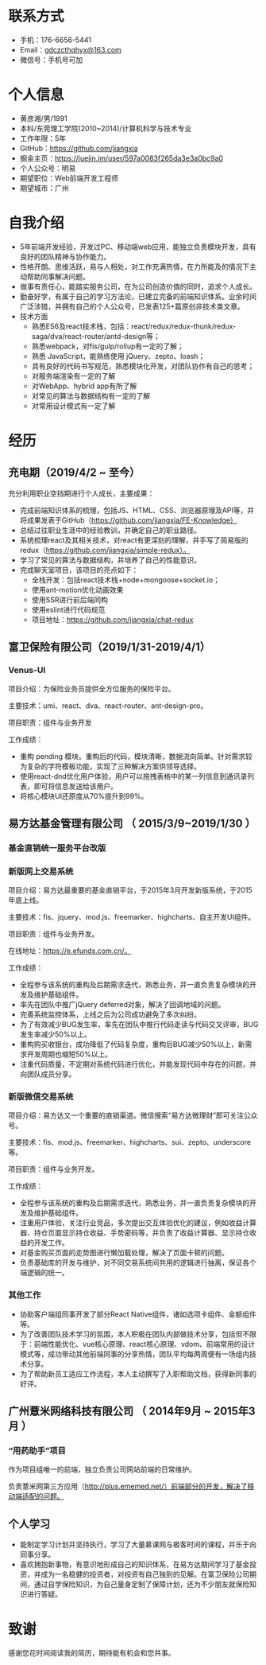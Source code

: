 
# 联系方式
- 手机：176-6656-5441
- Email：gdczcthqhyx@163.com
- 微信号：手机号可加

# 个人信息
 - 黄彦湘/男/1991 
 - 本科/东莞理工学院(2010~2014)/计算机科学与技术专业
 - 工作年限：5年
 - GitHub：https://github.com/jiangxia
 - 掘金主页：https://juejin.im/user/597a0083f265da3e3a0bc9a0
 - 个人公众号：明易
 - 期望职位：Web前端开发工程师
 - 期望城市：广州

# 自我介绍
- 5年前端开发经验，开发过PC、移动端web应用，能独立负责模块开发，具有良好的团队精神与协作能力。
- 性格开朗、思维活跃，易与人相处，对工作充满热情，在力所能及的情况下主动帮助同事解决问题。
- 做事有责任心，能踏实服务公司，在为公司创造价值的同时，追求个人成长。
- 勤奋好学，有属于自己的学习方法论，已建立完备的前端知识体系。业余时间广泛涉猎，并拥有自己的个人公众号，已发表125+篇原创非技术类文章。
- 技术方面
    + 熟悉ES6及react技术栈，包括：react/redux/redux-thunk/redux-saga/dva/react-router/antd-design等；
    + 熟悉webpack，对fis/gulp/rollup有一定的了解；
    + 熟悉 JavaScript，能熟练使用 jQuery、zepto、loash；
    + 具有良好的代码书写规范，熟悉模块化开发，对团队协作有自己的思考；
    + 对服务端渲染有一定的了解
    + 对WebApp、hybrid app有所了解
    + 对常见的算法与数据结构有一定的了解
    + 对常用设计模式有一定了解

# 经历

## 充电期（2019/4/2 ~ 至今）
充分利用职业空挡期进行个人成长，主要成果：
- 完成前端知识体系的梳理，包括JS、HTML、CSS、浏览器原理及API等，并将成果发表于GitHub（https://github.com/jiangxia/FE-Knowledge）
- 总结过往职业生涯中的经验教训，并确定自己的职业路径。
- 系统梳理react及其相关技术，对react有更深刻的理解，并手写了简易版的redux（https://github.com/jiangxia/simple-redux）。
- 学习了常见的算法与数据结构，并培养了自己的性能意识。
- 完成聊天室项目，该项目的亮点如下：
    + 全栈开发：包括react技术栈+node+mongoose+socket.io；
    + 使用ant-motion优化动画效果
    + 使用SSR进行前后端同构
    + 使用eslint进行代码规范
    + 项目地址：https://github.com/jiangxia/chat-redux

## 富卫保险有限公司（2019/1/31-2019/4/1）

### Venus-UI

项目介绍：为保险业务员提供全方位服务的保险平台。

主要技术：umi、react、dva、react-router、ant-design-pro。

项目职责：组件与业务开发

工作成绩：

- 重构 pending 模块。重构后的代码，模块清晰，数据流向简单。针对需求较为复杂的字符模板功能，实现了三种解决方案供领导选择。
- 使用react-dnd优化用户体验，用户可以拖拽表格中的某一列信息到通讯录列表，即可将信息发送给该用户。
- 将核心模块UI还原度从70%提升到99%。

## 易方达基金管理有限公司 （ 2015/3/9~2019/1/30 ）

### 基金直销统一服务平台改版

### 新版网上交易系统

项目介绍：易方达最重要的基金直销平台，于2015年3月开发新版系统，于2015年底上线。

主要技术：fis、jquery、mod.js、freemarker、highcharts、自主开发UI组件。

项目职责：组件与业务开发。

在线地址：https://e.efunds.com.cn/。

工作成绩：

- 全程参与该系统的重构及后期需求迭代，熟悉业务，并一直负责复杂模块的开发及维护基础组件。
- 率先在团队中推广jQuery deferred对象，解决了回调地域的问题。
- 完善系统监控体系，上线之后为公司成功避免了多次纠纷。
- 为了有效减少BUG发生率，率先在团队中推行代码走读与代码交叉评审，BUG发生率减少50%以上。
- 重构购买收银台，成功降低了代码复杂度，重构后BUG减少50%以上，新需求开发周期也缩短50%以上。
- 注重代码质量，不定期对系统代码进行优化，并能发现代码中存在的问题，并向团队成员分享。

### 新版微信交易系统

项目介绍：易方达又一个重要的直销渠道。微信搜索“易方达微理财”即可关注公众号。

主要技术：fis、mod.js、freemarker、highcharts、sui、zepto、underscore等。

项目职责：组件与业务开发。

工作成绩：

- 全程参与该系统的重构及后期需求迭代，熟悉业务，并一直负责复杂模块的开发及维护基础组件。
- 注重用户体验，关注行业竞品，多次提出交互体验优化的建议，例如收益计算器、持仓页面显示持仓收益、手势密码等，并负责了收益计算器、显示持仓收益的开发工作。
- 对基金购买页面的走势图进行懒加载处理，解决了页面卡顿的问题。
- 负责基础库的开发与维护，对不同交易系统间共用的逻辑进行抽离，保证各个端逻辑的统一。

### 其他工作

- 协助客户端组同事开发了部分React Native组件，诸如选项卡组件、金额组件等。 
- 为了改善团队技术学习的氛围，本人积极在团队内部做技术分享，包括但不限于：前端性能优化、vue核心原理、react核心原理、vdom、前端常用的设计模式等，成功带动其他前端同事的分享热情，团队平均每两周便有一场组内技术分享。
- 为了帮助新员工适应工作流程，本人主动撰写了入职帮助文档，获得新同事的好评。

## 广州薏米网络科技有限公司 （ 2014年9月 ~ 2015年3月 ）

### “用药助手”项目

作为项目组唯一的前端，独立负责公司网站前端的日常维护。

负责薏米网第三方应用（http://plus.ememed.net/）前端部分的开发，解决了移动端适配的问题。


## 个人学习

- 能制定学习计划并坚持执行，学习了大量慕课网与极客时间的课程，并乐于向同事分享。
- 喜欢拥抱新事物，有意识地形成自己的知识体系，在易方达期间学习了基金投资，并成为一名稳健的投资者，对投资有自己独到的见解。在富卫保险公司期间，通过自学保险知识，为自己量身定制了保障计划，还为不少朋友就保险知识进行答疑。

  
# 致谢

感谢您花时间阅读我的简历，期待能有机会和您共事。